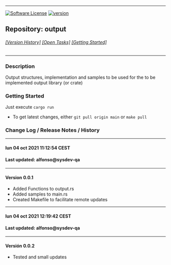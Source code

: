 -----------------------
[![Software License](https://img.shields.io/badge/license-MIT-brightgreen.svg)](LICENSE.md)
[![version](https://img.shields.io/badge/version-0.0.2-yellow.svg)](https://github.com/alfonsoIST/output)
## Repository: **output**<br>
###### [[Version History]](#history) [[Open Tasks]](#open) [[Getting Started]](#start)
-----------------------

### Description

Output structures, implementation and samples to be used for the to be implemented output library (or crate)

<a name="start"></a>
### Getting Started

Just execute ```cargo run```

* To get latest changes, either ```git pull origin main``` or ```make pull```




<a name="history"></a>
### Change Log / Release Notes / History

------------------------------------
#### lun 04 oct 2021 11:12:54 CEST
#### Last updated: alfonso@sysdev-qa
------------------------------------
#### Version 0.0.1

* Added Functions to output.rs
* Added samples to main.rs
* Created Makefile to facilitate remote updates

------------------------------------
#### lun 04 oct 2021 12:19:42 CEST
#### Last updated: alfonso@sysdev-qa
------------------------------------
#### Versión 0.0.2

* Tested and small updates



